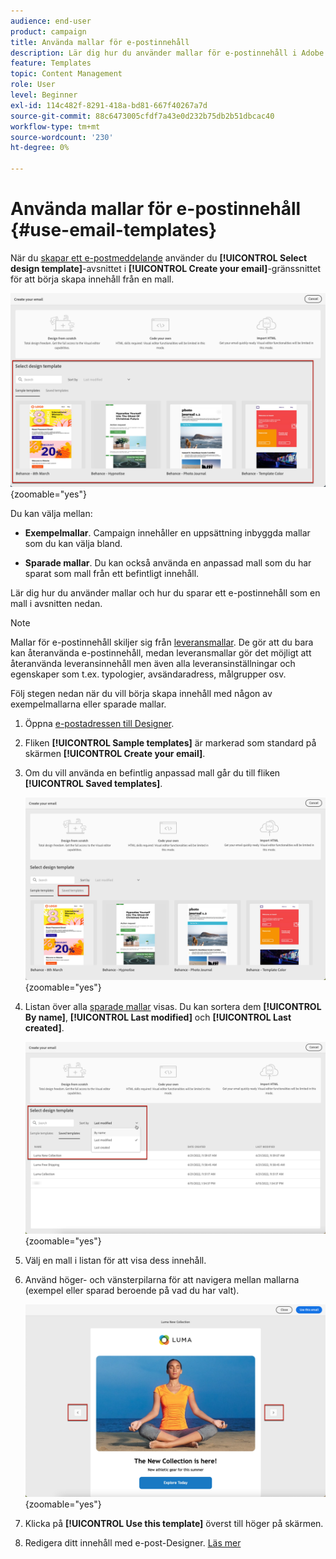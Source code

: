 ```yaml
---
audience: end-user
product: campaign
title: Använda mallar för e-postinnehåll
description: Lär dig hur du använder mallar för e-postinnehåll i Adobe Campaign
feature: Templates
topic: Content Management
role: User
level: Beginner
exl-id: 114c482f-8291-418a-bd81-667f40267a7d
source-git-commit: 88c6473005cfdf7a43e0d232b75db2b51dbcac40
workflow-type: tm+mt
source-wordcount: '230'
ht-degree: 0%

---
```


# Använda mallar för e-postinnehåll {#use-email-templates}

När du [skapar ett e-postmeddelande](../email/create-email.md) använder du **[!UICONTROL Select design template]**-avsnittet i **[!UICONTROL Create your email]**-gränssnittet för att börja skapa innehåll från en mall.

![](assets/email_designer-templates.png){zoomable="yes"}

Du kan välja mellan:

* **Exempelmallar**. Campaign innehåller en uppsättning inbyggda mallar som du kan välja bland.

* **Sparade mallar**. Du kan också använda en anpassad mall som du har sparat som mall från ett befintligt innehåll.

Lär dig hur du använder mallar och hur du sparar ett e-postinnehåll som en mall i avsnitten nedan.

>[!NOTE]
>
>Mallar för e-postinnehåll skiljer sig från [leveransmallar](../msg/delivery-template.md). De gör att du bara kan återanvända e-postinnehåll, medan leveransmallar gör det möjligt att återanvända leveransinnehåll men även alla leveransinställningar och egenskaper som t.ex. typologier, avsändaradress, målgrupper osv.

Följ stegen nedan när du vill börja skapa innehåll med någon av exempelmallarna eller sparade mallar.

1. Öppna [e-postadressen till Designer](create-email-content.md).

1. Fliken **[!UICONTROL Sample templates]** är markerad som standard på skärmen **[!UICONTROL Create your email]**.

1. Om du vill använda en befintlig anpassad mall går du till fliken **[!UICONTROL Saved templates]**.

   ![](assets/email_designer-saved-templates-tab.png){zoomable="yes"}

1. Listan över alla [sparade mallar](#save-as-template) visas. Du kan sortera dem **[!UICONTROL By name]**, **[!UICONTROL Last modified]** och **[!UICONTROL Last created]**.

   ![](assets/email_designer-saved-templates.png){zoomable="yes"}

1. Välj en mall i listan för att visa dess innehåll.

1. Använd höger- och vänsterpilarna för att navigera mellan mallarna (exempel eller sparad beroende på vad du har valt).

   ![](assets/email_designer-saved-templates-navigate.png){zoomable="yes"}

1. Klicka på **[!UICONTROL Use this template]** överst till höger på skärmen.

1. Redigera ditt innehåll med e-post-Designer. [Läs mer](create-email-content.md)

